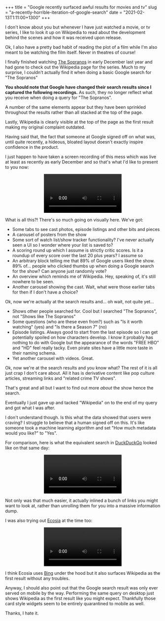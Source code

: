 +++
title = "Google recently surfaced awful results for movies and tv"
slug = "a-recently-horrible-iteration-of-google-search"
date = "2021-02-13T1:11:00+1300"
+++

I don't know about you but whenever I have just watched a movie, or tv series, I like to look it up on Wikipedia to read about the development behind the scenes and how it was received upon release.

Ok, I also have a pretty bad habit of reading the plot of a film while I'm also meant to be watching the film itself. Never in theatres of course!

I finally finished watching [The Sopranos](https://en.wikipedia.org/wiki/The_Sopranos) in early December last year and had gone to check out the Wikipedia page for the series. Much to my surprise, I couldn't actually find it when doing a basic Google search for "The Sopranos"

**You should note that Google have changed their search results since I captured the following recordings.** As such, they no longer reflect what you receive when doing a query for "The Sopranos".

A number of the same elements appear but they have been sprinkled throughout the results rather than all stacked at the top of the page.

Lastly, Wikipedia is clearly visible at the top of the page as the first result making my original complaint outdated.

Having said that, the fact that someone at Google signed off on what was, until quite recently, a hideous, bloated layout doesn't exactly inspire confidence in the product.

I just happen to have taken a screen recording of this mess which was live at least as recently as early December and so that's what I'd like to present to you now:

<video style="display: inherit; margin: 0 auto;" width="50%" controls>
<source preload src="google-search-the-sopranos.mp4" type="video/mp4">
Ah, sorry! It looks like your browser either hates the h264 codec or it just doesn't support the video tag.
</video>

What is all this?! There's so much going on visually here. We've got:

* Some tabs to see cast photos, episode listings and other bits and pieces
* A carousel of posters from the show
* Some sort of watch list/show tracker functionality? I've never actually seen a UI so I wonder where your list is saved to?
* A scoring round up which I assume is strictly critic scores. Is it a roundup of every score over the last 20 plus years? I assume so
* An arbitrary block telling me that 89% of Google users liked the show. 89% of... people who clicked thumbs up when doing a Google search for the show? Can anyone just randomly vote?
* An overview which reminds me of Wikipedia. Hey, speaking of, it's still nowhere to be seen.
* Another carousel showing the cast. Wait, what were those earlier tabs for then if I don't have a choice?

Ok, now we're actually at the search results and... oh wait, not quite yet...

* Shows other people searched for. Cool but I searched "The Sopranos", not "Shows like The Sopranos"
* Some questions (who are these even from?) such as "Is it worth watching" (yes) and "Is there a Season 7" (no)
* Episode listings. Always good to start from the last episode so I can get potentially spoiled on how characters develop. I know it probably has nothing to do with Google but the appearance of the words "FREE HBO" and "HD" feel really tacky. Even pirate sites have a little more taste in their naming schema.
* Yet another carousel with videos. Great.

Ok, now we're at the search results and you know what? The rest of it is all just crap I don't care about. All it has is derivative content like pop culture articles, streaming links and "related crime TV shows".

That's great and all but I want to find out more *about* the show hence the search.

Eventually I just gave up and tacked "Wikipedia" on to the end of my query and got what I was after.

I don't understand though. Is this what the data showed that users were craving? I struggle to believe that a human signed off on this. It's like someone took a machine learning algorithm and set "How much metadata would you like?" to "Yes".

For comparison, here is what the equivalent search in [DuckDuckGo](https://duckduckgo.com) looked like on that same day:

<video style="display: inherit; margin: 0 auto;" width="50%" controls>
<source preload src="ddg-search-the-sopranos.mp4" type="video/mp4">
Ah, sorry! It looks like your browser either hates the h264 codec or it just doesn't support the video tag.
</video>

Not only was that much easier, it actually inlined a bunch of links you might want to look at, rather than unrolling them for you into a massive information dump.

I was also trying out [Ecosia](https://ecosia.org) at the time too:

<video style="display: inherit; margin: 0 auto;" width="50%" controls>
<source preload src="ecosia-search-the-sopranos.mp4" type="video/mp4">
Ah, sorry! It looks like your browser either hates the h264 codec or it just doesn't support the video tag.
</video>

I think Ecosia uses [Bing](https://bing.com) under the hood but it also surfaces Wikipedia as the first result without any troubles.

Anyway, I should also point out that the Google search result was only ever served on mobile by the way. Performing the same query on desktop just shows Wikipedia as the first result like you might expect. Thankfully those card style widgets seem to be entirely quarantined to mobile as well.

Thanks, I hate it.
